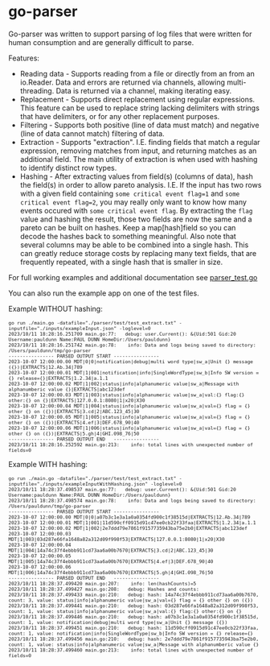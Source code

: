 # go-parser
Go-parser was written to support parsing of log files that were written for human consumption and are generally difficult to parse.

Features:
* Reading data - Supports reading from a file or directly from an from an io.Reader. Data and errors are returned via channels, allowing multi-threading. Data is returned via a channel, making iterating easy.
* Replacement - Supports direct replacement using regular expressions. This feature can be used to replace string lacking delimiters with strings that have delimiters, or for any other replacement purposes.
* Filtering - Supports both positive (line of data must match) and negative (line of data cannot match) filtering of data.
* Extraction - Supports "extraction". I.E. finding fields that match a regular expression, removing matches from input, and returning matches as an additional field. The main utility of extraction is when used with hashing to identify distinct row types. 
* Hashing - After extracting values from field(s) (columns of data), hash the field(s) in order to allow pareto analysis. I.E. If the input has two rows with a given field containing `some critical event flag=1` and `some critical event flag=2`, you may really only want to know how many events occured with `some critical event flag`. By extracting the `flag` value and hashing the result, those two fields are now the same and a pareto can be built on hashes. Keep a map[hash]field so you can decode the hashes back to something meaningful. Also note that several columns may be able to be combined into a single hash. This can greatly reduce storage costs by replacing many text fields, that are frequently repeated, with a single hash that is smaller in size.

For full working examples and additional documentation see [parser_test.go](./parser/parser_test.go)

You can also run the example app on one of the test files.

Example WITHOUT hashing:
<font size=0.5em>
```
go run ./main.go -datafile="./parser/test/test_extract.txt" -inputfile="./inputs/exampleInput.json" -loglevel=0                
2023/10/11 18:28:16.251709 main.go:77:   debug: user.Current(): &{Uid:501 Gid:20 Username:pauldunn Name:PAUL DUNN HomeDir:/Users/pauldunn}
2023/10/11 18:28:16.251742 main.go:78:    info: Data and logs being saved to directory: /Users/pauldunn/tmp/go-parser
---------------- PARSED OUTPUT START ----------------
2023-10-07 12:00:00.00 MDT|0|0|notification|debug|multi word type|sw_a|Unit {} message ({})|EXTRACTS|12.Ab.34|789
2023-10-07 12:00:00.01 MDT|1|001|notification|info|SingleWordType|sw_b|Info SW version = {} release={}|EXTRACTS|1.2.34|a.1.1
2023-10-07 12:00:00.02 MDT|1|002|status|info|alphanumeric value|sw_a|Message with alphanumberic value {}|EXTRACTS|abc123def
2023-10-07 12:00:00.03 MDT|1|003|status|info|alphanumeric value|sw_a|val:{} flag:{} other:{} on {}|EXTRACTS|127.0.0.1:8080|1|x20|X30
2023-10-07 12:00:00.04 MDT|1|004|status|info|alphanumeric value|sw_a|val={} flag = {} other {} on ({})|EXTRACTS|3.cd|2|ABC.123_45|30
2023-10-07 12:00:00.05 MDT|1|005|status|info|alphanumeric value|sw_a|val={} flag = {} other {} on ({})|EXTRACTS|4.ef|3|DEF.678_90|40
2023-10-07 12:00:00.06 MDT|1|006|status|info|alphanumeric value|sw_a|val={} flag = {} other {} on ({})|EXTRACTS|5.gh|4|GHI.098_76|50
---------------- PARSED OUTPUT END   ----------------
2023/10/11 18:28:16.252592 main.go:213:    info: total lines with unexpected number of fields=0
```
</font>

Example WITH hashing:
<font size=0.5em>
```
go run ./main.go -datafile="./parser/test/test_extract.txt" -inputfile="./inputs/exampleInputWithHashing.json" -loglevel=0
2023/10/11 18:28:37.498537 main.go:77:   debug: user.Current(): &{Uid:501 Gid:20 Username:pauldunn Name:PAUL DUNN HomeDir:/Users/pauldunn}
2023/10/11 18:28:37.498574 main.go:78:    info: Data and logs being saved to directory: /Users/pauldunn/tmp/go-parser
---------------- PARSED OUTPUT START ----------------
2023-10-07 12:00:00.00 MDT|0|0|a07b3c1e3a1a0a0354fd900c1f38515d|EXTRACTS|12.Ab.34|789
2023-10-07 12:00:00.01 MDT|1|001|11d590cff0915d91c47ee0cb22f33faa|EXTRACTS|1.2.34|a.1.1
2023-10-07 12:00:00.02 MDT|1|002|2e7ddd79e7861f9157735943ba75e2b0|EXTRACTS|abc123def
2023-10-07 12:00:00.03 MDT|1|003|03d287e66fa1648a82a312d09f998f53|EXTRACTS|127.0.0.1:8080|1|x20|X30
2023-10-07 12:00:00.04 MDT|1|004|14a74c37f4ebbb911cd73aa6a00b7670|EXTRACTS|3.cd|2|ABC.123_45|30
2023-10-07 12:00:00.05 MDT|1|005|14a74c37f4ebbb911cd73aa6a00b7670|EXTRACTS|4.ef|3|DEF.678_90|40
2023-10-07 12:00:00.06 MDT|1|006|14a74c37f4ebbb911cd73aa6a00b7670|EXTRACTS|5.gh|4|GHI.098_76|50
---------------- PARSED OUTPUT END   ----------------
2023/10/11 18:28:37.499420 main.go:207:    info: len(hashCounts)=5
2023/10/11 18:28:37.499427 main.go:208:   debug: Hashes and counts:
2023/10/11 18:28:37.499433 main.go:210:   debug: hash: 14a74c37f4ebbb911cd73aa6a00b7670, count: 3, value: status|info|alphanumeric value|sw_a|val={} flag = {} other {} on ({})
2023/10/11 18:28:37.499441 main.go:210:   debug: hash: 03d287e66fa1648a82a312d09f998f53, count: 1, value: status|info|alphanumeric value|sw_a|val:{} flag:{} other:{} on {}
2023/10/11 18:28:37.499446 main.go:210:   debug: hash: a07b3c1e3a1a0a0354fd900c1f38515d, count: 1, value: notification|debug|multi word type|sw_a|Unit {} message ({})
2023/10/11 18:28:37.499451 main.go:210:   debug: hash: 11d590cff0915d91c47ee0cb22f33faa, count: 1, value: notification|info|SingleWordType|sw_b|Info SW version = {} release={}
2023/10/11 18:28:37.499456 main.go:210:   debug: hash: 2e7ddd79e7861f9157735943ba75e2b0, count: 1, value: status|info|alphanumeric value|sw_a|Message with alphanumberic value {}
2023/10/11 18:28:37.499460 main.go:213:    info: total lines with unexpected number of fields=0
```
</font>